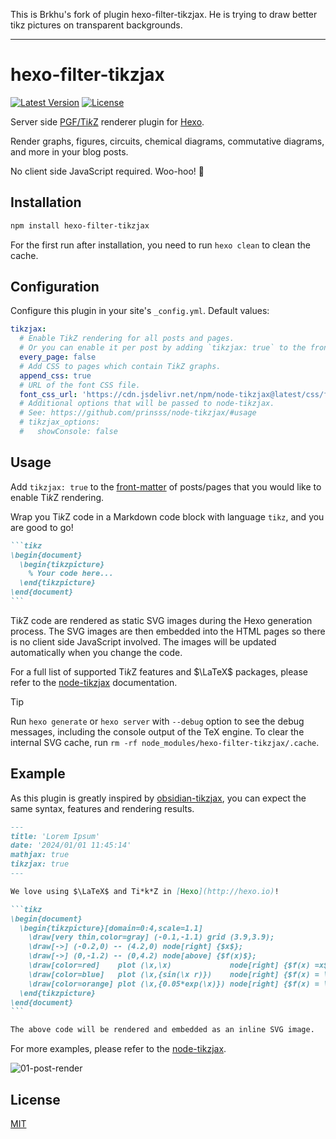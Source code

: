This is Brkhu's fork of plugin hexo-filter-tikzjax. He is trying to draw better tikz pictures on transparent backgrounds.

---

# hexo-filter-tikzjax

[![Latest Version](https://badgen.net/npm/v/hexo-filter-tikzjax)](https://www.npmjs.com/package/hexo-filter-tikzjax)
[![License](https://badgen.net/github/license/prinsss/hexo-filter-tikzjax)](LICENSE)

Server side [PGF/Ti*k*Z](https://tikz.dev) renderer plugin for [Hexo](http://hexo.io).

Render graphs, figures, circuits, chemical diagrams, commutative diagrams, and more in your blog posts.

No client side JavaScript required. Woo-hoo! 🎉

## Installation

```bash
npm install hexo-filter-tikzjax
```

For the first run after installation, you need to run `hexo clean` to clean the cache.

## Configuration

Configure this plugin in your site's `_config.yml`. Default values:

```yml
tikzjax:
  # Enable TikZ rendering for all posts and pages.
  # Or you can enable it per post by adding `tikzjax: true` to the front-matter.
  every_page: false
  # Add CSS to pages which contain TikZ graphs.
  append_css: true
  # URL of the font CSS file.
  font_css_url: 'https://cdn.jsdelivr.net/npm/node-tikzjax@latest/css/fonts.css'
  # Additional options that will be passed to node-tikzjax.
  # See: https://github.com/prinsss/node-tikzjax/#usage
  # tikzjax_options:
  #   showConsole: false
```

## Usage

Add `tikzjax: true` to the [front-matter](https://hexo.io/docs/front-matter) of posts/pages that you would like to enable Ti*k*Z rendering.

Wrap you Ti*k*Z code in a Markdown code block with language `tikz`, and you are good to go!

````markdown
```tikz
\begin{document}
  \begin{tikzpicture}
    % Your code here...
  \end{tikzpicture}
\end{document}
```
````

Ti*k*Z code are rendered as static SVG images during the Hexo generation process. The SVG images are then embedded into the HTML pages so there is no client side JavaScript involved. The images will be updated automatically when you change the code.

For a full list of supported Ti*k*Z features and $\LaTeX$ packages, please refer to the [node-tikzjax](https://github.com/prinsss/node-tikzjax#usage) documentation.

> [!TIP]
> Run `hexo generate` or `hexo server` with `--debug` option to see the debug messages, including the console output of the TeX engine. To clear the internal SVG cache, run `rm -rf node_modules/hexo-filter-tikzjax/.cache`.

## Example

As this plugin is greatly inspired by [obsidian-tikzjax](https://github.com/artisticat1/obsidian-tikzjax), you can expect the same syntax, features and rendering results.

````markdown
---
title: 'Lorem Ipsum'
date: '2024/01/01 11:45:14'
mathjax: true
tikzjax: true
---

We love using $\LaTeX$ and Ti*k*Z in [Hexo](http://hexo.io)!

```tikz
\begin{document}
  \begin{tikzpicture}[domain=0:4,scale=1.1]
    \draw[very thin,color=gray] (-0.1,-1.1) grid (3.9,3.9);
    \draw[->] (-0.2,0) -- (4.2,0) node[right] {$x$};
    \draw[->] (0,-1.2) -- (0,4.2) node[above] {$f(x)$};
    \draw[color=red]    plot (\x,\x)             node[right] {$f(x) =x$};
    \draw[color=blue]   plot (\x,{sin(\x r)})    node[right] {$f(x) = \sin x$};
    \draw[color=orange] plot (\x,{0.05*exp(\x)}) node[right] {$f(x) = \frac{1}{20} \mathrm e^x$};
  \end{tikzpicture}
\end{document}
```

The above code will be rendered and embedded as an inline SVG image.
````

For more examples, please refer to the [node-tikzjax](https://github.com/prinsss/node-tikzjax/blob/main/demo).

![01-post-render](https://github.com/prinsss/hexo-filter-tikzjax/raw/main/docs/01-post-render.png)

## License

[MIT](LICENSE)
